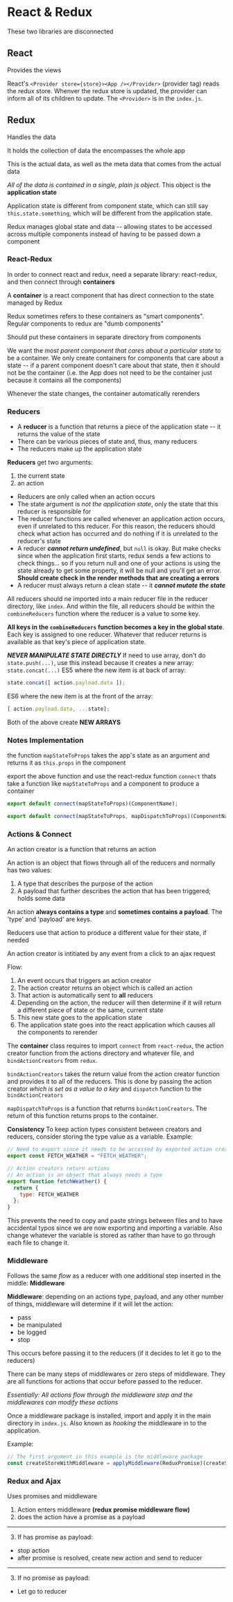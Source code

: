 # React & Redux

These two libraries are disconnected

## React
Provides the views 

React's `<Provider store={store}><App /></Provider>` (provider tag) reads the redux store. Whenver the redux store is updated, the provider can inform all of its children to update. The `<Provider>` is in the `index.js`.

## Redux
Handles the data 

It holds the collection of data the encompasses the whole app 

This is the actual data, as well as the meta data that comes from the actual data

*All of the data is contained in a single, plain js object.* This object is the **application state**

Application state is different from component state, which can still say `this.state.something`, which will be different from the application state.

Redux manages global state and data -- allowing states to be accessed across multiple components instead of having to be passed down a component

### React-Redux
In order to connect react and redux, need a separate library: react-redux, and then connect through **containers** 

A **container** is a react component that has direct connection to the state managed by Redux 

Redux sometimes refers to these containers as "smart components". Regular components to redux are "dumb components"

Should put these containers in separate directory from components

We want the *most parent component that cares about a particular state* to be a container. We only create containers for components that care about a state -- if a parent component doesn't care about that state, then it should not be the container (i.e. the App does not need to be the container just because it contains all the components) 

Whenever the state changes, the container automatically rerenders 

### Reducers
* A **reducer** is a function that returns a piece of the application state -- it returns the value of the state 
* There can be various pieces of state and, thus, many reducers 
* The reducers make up the application state

**Reducers** get two arguments:
1) the current state
2) an action

* Reducers are only called when an action occurs
* The state argument is *not the application state*, only the state that this reducer is responsible for
* The reducer functions are called whenever an application action occurs, even if unrelated to this reducer. For this reason, the reducers should check what action has occurred and do nothing if it is unrelated to the reducer's state
* A reducer ***cannot return undefined***, but `null` is okay. But make checks since when the application first starts, redux sends a few actions to check things... so if you return null and one of your actions is using the state already to get some property, it will be null and you'll get an error. **Should create check in the render methods that are creating a errors**
* A reducer must always return a clean state -- it ***cannot mutate the state***

All reducers should ne imported into a main reducer file in the reducer directory, like `index`. And within the file, all reducers should be within the `combineReducers` function where the reducer is a value to some key. 

**All keys in the `combineReducers` function becomes a key in the global state**. Each key is assigned to one reducer. Whatever that reducer returns is available as that key's piece of application state.

***NEVER MANIPULATE STATE DIRECTLY***
If need to use array, don't do `state.push(...)`, use this instead because it creates a new array: `state.concat(...)`
ES5 where the new item is at back of array:
```jsx
state.concat([ action.payload.data ]);
```
ES6 where the new item is at the front of the array:
```jsx
[ action.payload.data, ...state];
```
Both of the above create **NEW ARRAYS**

### Notes Implementation  

the function `mapStateToProps` takes the app's state as an argument and returns it as `this.props` in the component

export the above function and use the react-redux function `connect` thats take a function like `mapStateToProps` and a component to produce a container
```js
export default connect(mapStateToProps)(ComponentName);
```

```js
export default connect(mapStateToProps, mapDispatchToProps)(ComponentName);
```

### Actions & Connect
An action creator is a function that returns an action

An action is an object that flows through all of the reducers and normally has two values:
1) A type that describes the purpose of the action
2) A payload that further describes the action that has been triggered; holds some data

An action **always contains a type** and **sometimes contains a payload**. The 'type' and 'payload' are keys. 

Reducers use that action to produce a different value for their state, if needed 

An action creator is intitiated by any event from a click to an ajax request

Flow:
1) An event occurs that triggers an action creator
2) The action creator returns an object which is called an action
3) That action is automatically sent to **all** reducers 
4) Depending on the action, the reducer will then determine if it will return a different piece of state or the same, current state 
5) This new state goes to the application state 
6) The application state goes into the react application which causes all the components to rerender  

The **container** class requires to import `connect` from `react-redux`, the action creator function from the actions directory and whatever file, and `bindActionCreators` from `redux`.

`bindActionCreators` takes the return value from the action creator function and provides it to all of the reducers. This is done by passing the action creator *which is set as a value to a key* and `dispatch` function to the `bindActionCreators`

`mapDispatchToProps` is a function that returns `bindActionCreators`. The return of this function returns props to the container.

**Consistency**
To keep action types consistent between creators and reducers, consider storing the type value as a variable. Example:
```js
// Need to export since it needs to be accessed by exported action creator
export const FETCH_WEATHER = "FETCH_WEATHER";

// Action creators return actions
// An action is an object that always needs a type
export function fetchWeather() {
  return {
    type: FETCH_WEATHER
  };
}
```
This prevents the need to copy and paste strings between files and to have accidental typos since we are now exporting and importing a variable. Also change whatever the variable is stored as rather than have to go through each file to change it. 


### Middleware
Follows the same *flow* as a reducer with one additional step inserted in the middle: **Middleware**

**Middleware**: depending on an actions type, payload, and any other number of things, middleware will determine if it will let the action:
* pass
* be manipulated
* be logged
* stop

This occurs before passing it to the reducers (if it decides to let it go to the reducers)

There can be many steps of middlewares or zero steps of middleware. They are all functions for actions that occur before passed to the reducer. 

*Essentially: All actions flow through the middleware step and the middlewares can modify these actions*

Once a middleware package is installed, import and apply it in the main directory in `index.js`. Also known as *hooking* the middleware in to the application. 

Example:
```js
// The first argument in this example is the middleware package
const createStoreWithMiddleware = applyMiddleware(ReduxPromise)(createStore);
```


### Redux and Ajax
Uses promises and middleware 
1) Action enters middleware
**(redux promise middleware flow)**
2) does the action have a promise as a payload
----
3) If has promise as payload: 
  * stop action
  * after promise is resolved, create new action and send to reducer 
----
3) If no promise as payload:
  * Let go to reducer

